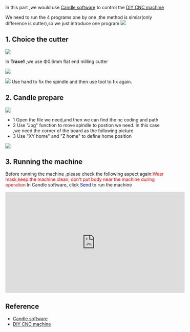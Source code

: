 In this part ,we would use [Candle software](https://github.com/Denvi/Candle) to control the [DIY CNC machine](https://item.taobao.com/item.htm?spm=a230r.1.14.85.736a3286COaS7g&id=605504955634&ns=1&abbucket=18#detail)
 

We need to run the 4 programs one by one ,the method is simiar(only difference is cutter),so we just introduce one program
![](https://gitlab.com/picbed/bed/uploads/184de0ea653a799332afbdf9d5162177/WX20201020-095833_2x.png)


## 1. Choice the cutter


![](https://gitlab.com/picbed/bed/uploads/b7dd4c466a8bfe57e76fddb8ed12abb5/installspindle.png)

In **Trace1** ,we use Φ0.6mm flat end milling cutter


![](https://gitlab.com/picbed/bed/uploads/25478e2b6f5423d1c1793f071998a966/ezgif.com-optimize.gif)


![](https://gitlab.com/picbed/bed/uploads/d5b8b544d32f3e96cf6490e259a6ce28/ezgif.com-optimize-2.gif)
Use hand to fix the spindle and then use tool to fix again.


## 2. Candle prepare


![](https://gitlab.com/picbed/bed/uploads/bf7be66a1ac37dc2c67195f4a7ccce1a/candlesetting.png)

* 1 Open the file we need,and then we can find the nc coding and path
* 2 Use "Jog" function to move spindle to postion we need. In this case ,we need the corner of the board as the following picture
* 3 Use "XY home" and "Z home" to define home position

![](https://gitlab.com/picbed/bed/uploads/105f708b5ea631a5c82b7fe801d2b8c5/WechatIMG47.jpeg)



## 3. Running the machine
Before running the machine ,please check the following aspect again:<font color=Red >Wear mask,keep the machine clean, don't put body near  the machine during operation</font>
In Candle software, click <font color=Blue >Send</font> to run the machine



<iframe width="560" height="315" src="https://www.youtube.com/embed/sweTLV0GCKM" frameborder="0" allow="accelerometer; autoplay; clipboard-write; encrypted-media; gyroscope; picture-in-picture" allowfullscreen></iframe>


## Reference
* [Candle software](https://github.com/Denvi/Candle) 
* [DIY CNC machine](https://item.taobao.com/item.htm?spm=a230r.1.14.85.736a3286COaS7g&id=605504955634&ns=1&abbucket=18#detail)
 